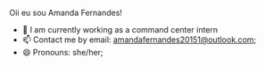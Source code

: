 Oii eu sou Amanda Fernandes!

- 🔭 I am currently working as a command center intern
- 📫  Contact me by email: amandafernandes20151@outlook.com;
- 😄 Pronouns:  she/her;
